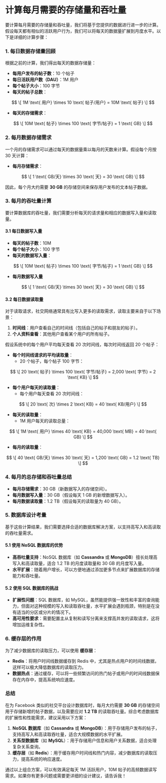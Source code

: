 # 计算每月需要的存储量和吞吐量

要计算每月需要的存储量和吞吐量，我们将基于您提供的数据进行进一步的计算。假设每天都有相似的活跃用户行为，我们可以将每天的数据量扩展到月度水平。以下是详细的计算步骤：

### 1. 每日数据存储量回顾

根据之前的计算，我们得出每天的数据存储量：

- **每用户发布的帖子数**：10 个帖子
- **每日活跃用户数（DAU）**：1M 用户
- **每个帖子大小**：100 字节
- **每天的帖子总数**：
  
$$
\[
1M \text{ 用户} \times 10 \text{ 帖子/用户} = 10M \text{ 帖子}
\]
$$
  
- **每天的存储需求**：
  
$$
\[
10M \text{ 帖子} \times 100 \text{ 字节/帖子} = 1 \text{ GB}
\]
$$

### 2. 每月数据存储需求

一个月的存储需求可以通过每天的数据量乘以每月的天数来计算。假设每个月按 30 天计算：

- **每月存储需求**：

$$
\[
1 \text{ GB/天} \times 30 \text{ 天} = 30 \text{ GB}
\]
$$
  
因此，每个月大约需要 **30 GB** 的存储空间来保存用户发布的文本帖子数据。

### 3. 每月的吞吐量计算

要计算数据库的吞吐量，我们需要分析每天的请求量和相应的数据写入量和读取量。

#### 3.1 每日数据写入量

- **每天的帖子数**：10M
- **每个帖子大小**：100 字节
- **每天的数据写入量**：

$$
\[
10M \text{ 帖子} \times 100 \text{ 字节/帖子} = 1 \text{ GB}
\]
$$
  
- **每月数据写入量**

$$
\[
1 \text{ GB/天} \times 30 \text{ 天} = 30 \text{ GB}
\]
$$
  
#### 3.2 每日数据读取量

对于读取请求，社交网络通常具有比写入更多的读取需求，读取主要来自于以下场景：

1. **时间线**：用户查看自己的时间线（包括自己的帖子和朋友的帖子）。
2. **个人资料查看**：其他用户查看某个用户的所有帖子。

假设系统中的每个用户平均每天查看 20 次时间线，每次时间线返回 20 个帖子：

- **每个时间线请求的平均读取量**：
  - 20 个帖子，每个帖子 100 字节：

$$
\[
20 \text{ 帖子} \times 100 \text{ 字节/帖子} = 2,000 \text{ 字节} = 2 \text{ KB}
\]
$$

- **每个用户每天的读取量**：
  - 每个用户每天查看 20 次时间线：

$$
\[
20 \text{ 次} \times 2 \text{ KB} = 40 \text{ KB/用户}
\]
$$
    
- **每天的读取量**：
  - 1M 用户每天的读取总量：

$$
\[
1M \text{ 用户} \times 40 \text{ KB} = 40,000 \text{ MB} = 40 \text{ GB}
\]
$$

- **每月的读取量**：
  
$$
\[
40 \text{ GB/天} \times 30 \text{ 天} = 1,200 \text{ GB} = 1.2 \text{ TB}
\]
$$

### 4. 每月的总存储和吞吐量总结

- **每月存储需求**：30 GB（新数据写入的存储空间）。
- **每月数据写入量**：30 GB（假设每天 1 GB 的新增数据写入）。
- **每月数据读取量**：1.2 TB（假设每天的读取量为 40 GB）。

### 5. 数据库设计考量

基于这些计算结果，我们需要选择合适的数据库解决方案，以支持高写入和高读取的吞吐量需求。

#### 5.1 使用 NoSQL 数据库的优势

- **高吞吐量支持**：NoSQL 数据库（如 **Cassandra** 或 **MongoDB**）擅长处理高写入和高读取量，适合 1.2 TB 的月度读取量和 30 GB 的月度写入量。
- **水平扩展**：随着用户增长，可以方便地通过添加更多节点来扩展数据库的存储能力和吞吐量。

#### 5.2 使用 SQL 数据库的挑战

- **扩展性问题**：SQL 数据库，如 MySQL，虽然能提供强一致性和丰富的查询能力，但面对这种规模的写入和读取吞吐量，水平扩展会遇到瓶颈，特别是在没有适当的分区或分片的情况下。
- **高可用性要求**：需要配置主从复制和读写分离来支撑高并发的读取请求，这将增加运维复杂性。

### 6. 缓存层的作用

为了减少数据库的读取压力，可以使用 **缓存层**：

- **Redis**：将用户时间线数据缓存到 Redis 中，尤其是热点用户的时间线数据，这样可以极大降低数据库的读取压力。
- **数据热点**：通过缓存，可以将一些频繁访问的热门帖子或用户的时间线数据保存在内存中，提高系统响应速度。

### 总结

在为 Facebook 类似的社交平台设计数据库时，每月大约需要 **30 GB** 的存储空间用于存储新增的帖子数据，以及需要应对 **1.2 TB** 的读取吞吐量。综合考虑数据库的扩展性和性能需求，建议采用以下方案：

1. **NoSQL 数据库**（如 **Cassandra** 或 **MongoDB**）：用于存储用户发布的帖子，支持高写入和高读取吞吐量，适合大规模数据的水平扩展。
2. **关系型数据库**（如 **MySQL**）：用于存储用户信息和用户关系数据，适合处理复杂关系查询。
3. **缓存层**（如 **Redis**）：用于缓存用户时间线和热门内容，减少数据库的读取压力，提高系统的响应速度。

通过以上组合方案，可以有效满足每天 1M 活跃用户，10M 帖子的高频数据读写需求。如果你有更多问题或需要更详细的设计建议，请告诉我！
